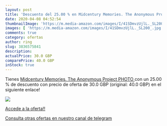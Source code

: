 ```yaml
---
layout: post
title: 'Descuento del 25.00 % en Midcentury Memories. The Anonymous Proje'
date: 2020-04-08 04:52:54
thumbnailImage: 'https://m.media-amazon.com/images/I/41SDmvzUjlL._SL200_.jpg'
images: [ 'https://m.media-amazon.com/images/I/41SDmvzUjlL._SL200_.jpg' ]
comments: true
category: ofertas
author: ring
slug: 3836575841
description:
actualPrice: 30.0 GBP
comparePrice: 40.0 GBP
inStock: true
---
```


Tienes [Midcentury Memories. The Anonymous Project  PHOTO ](https://www.amazon.co.uk/dp/3836575841/?tag=redken01-21) con un 25.00 % de descuento con precio de oferta de 30.0 GBP (original: 40.0 GBP) en el siguiente enlace!

[![](https://m.media-amazon.com/images/I/41SDmvzUjlL._SL200_.jpg)](https://www.amazon.co.uk/dp/3836575841/?tag=redken01-21)

[Accede a la oferta!!](https://www.amazon.co.uk/dp/3836575841/?tag=redken01-21)

[Consulta otras ofertas en nuestro canal de telegram](https://t.me/s/ofertas25)
